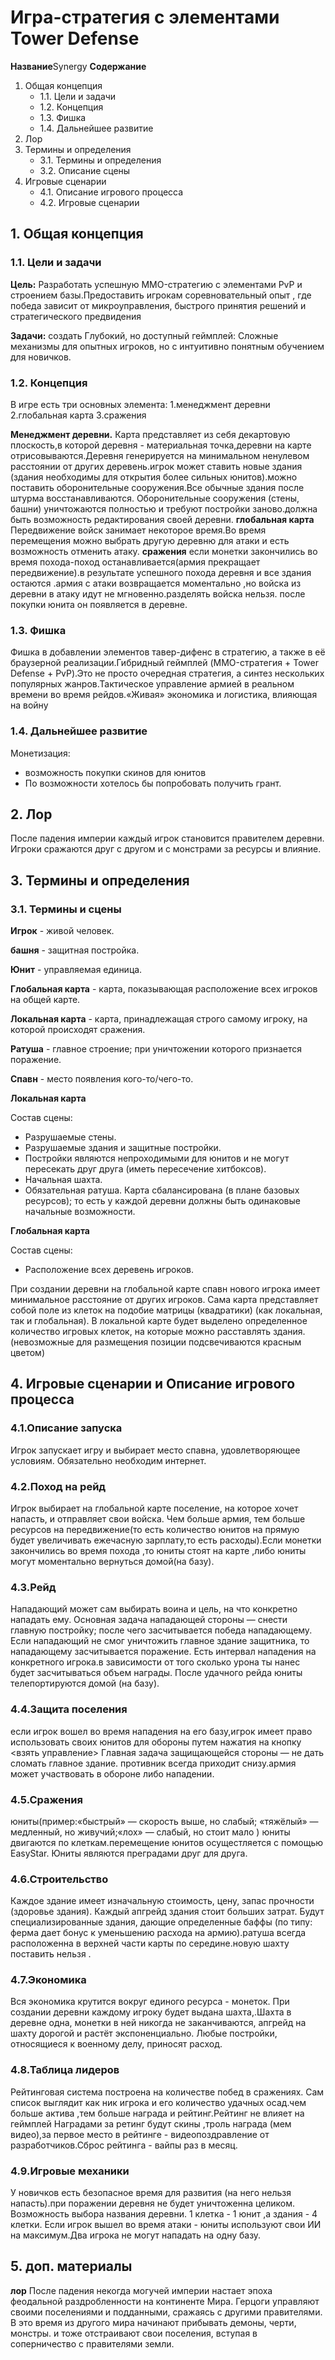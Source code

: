 # Игра-стратегия с элементами Tower Defense
**Название**Synergy
**Содержание**

1. Общая концепция
   * 1.1. Цели и задачи
   * 1.2. Концепция
   * 1.3. Фишка
   * 1.4. Дальнейшее развитие
2. Лор
3. Термины и определения
   * 3.1. Термины и определения
   * 3.2. Описание сцены
4. Игровые сценарии
   * 4.1. Описание игрового процесса
   * 4.2. Игровые сценарии

## 1. Общая концепция

### 1.1. Цели и задачи

**Цель:** Разработать успешную MMO-стратегию с элементами PvP и строением базы.Предоставить игрокам соревновательный опыт , где победа зависит от микроуправления, быстрого принятия решений и стратегического предвидения

**Задачи:**  создать Глубокий, но доступный геймплей: Сложные механизмы для опытных игроков, но с интуитивно понятным обучением для новичков.

### 1.2. Концепция

В игре есть три основных элемента: 
1.менеджмент деревни 
2.глобальная карта
3.сражения

**Менеджмент деревни.** Карта представляет из себя декартовую плоскость,в которой деревня - материальная точка,деревни на карте отрисовываются.Деревня генерируется на минимальном ненулевом расстоянии от других деревень.игрок может ставить новые здания (здания необходимы для открытия более сильных юнитов).можно поставить оборонительные сооружения.Все обычные здания после штурма восстанавливаются. Оборонительные сооружения (стены, башни) уничтожаются полностью и требуют постройки заново.должна быть возможность редактирования своей деревни.
**глобальная карта** Передвижение войск занимает некоторое время.Во время перемещения можно выбрать другую деревню для атаки и есть возможность отменить атаку.
**сражения** если монетки закончились во время похода-поход останавливается(армия прекращает передвижение).в результате успешного похода деревня и все здания остаются .армия с атаки возвращается моментально ,но войска из деревни в атаку идут не мгновенно.разделять войска нельзя. после покупки юнита он появляется в деревне.

### 1.3. Фишка

Фишка в добавлении элементов тавер-дифенс в стратегию, а также в её браузерной реализации.Гибридный геймплей (MMO-стратегия + Tower Defense + PvP).Это не просто очередная стратегия, а синтез нескольких популярных жанров.Тактическое управление армией в реальном времени во время рейдов.«Живая» экономика и логистика, влияющая на войну

### 1.4. Дальнейшее развитие

Монетизация:
* возможность покупки скинов для юнитов 
* По возможности хотелось бы попробовать получить грант.

## 2. Лор

После падения империи каждый игрок становится правителем деревни. Игроки сражаются друг с другом и с монстрами за ресурсы и влияние.

## 3. Термины и определения

### 3.1. Термины и сцены

**Игрок** - живой человек.

**башня** - защитная постройка.

**Юнит** - управляемая единица.

**Глобальная карта** - карта, показывающая расположение всех игроков на общей карте.

**Локальная карта** - карта, принадлежащая строго самому игроку, на которой происходят сражения.

**Ратуша** - главное строение; при уничтожении которого признается поражение.

**Спавн** - место появления кого-то/чего-то.

**Локальная карта**

Состав сцены:
* Разрушаемые стены.
* Разрушаемые здания и защитные постройки.
* Постройки являются непроходимыми для юнитов и не могут пересекать друг друга (иметь пересечение хитбоксов).
* Начальная шахта.
* Обязательная ратуша.
Карта сбалансирована (в плане базовых ресурсов); то есть у каждой деревни должны быть одинаковые начальные возможности.


**Глобальная карта**

Состав сцены:
* Расположение всех деревень игроков.

При создании деревни на глобальной карте спавн нового игрока имеет минимальное расстояние от других игроков. Сама карта представляет собой поле из клеток на подобие матрицы (квадратики) (как локальная, так и глобальная). В локальной карте будет выделено определенное количество игровых клеток, на которые можно расставлять здания. (невозможные для размещения позиции подсвечиваются красным цветом)

## 4. Игровые сценарии и Описание игрового процесса



### 4.1.**Описание запуска**

Игрок запускает игру и выбирает место спавна, удовлетворяющее условиям. Обязательно необходим интернет.

### 4.2.**Поход на рейд**

Игрок выбирает на глобальной карте поселение, на которое хочет напасть, и отправляет свои войска. Чем больше армия, тем больше ресурсов на передвижение(то есть количество юнитов на прямую будет увеличивать ежечасную зарплату,то есть расходы).Если монетки закончились во время похода ,то юниты стоят на карте ,либо юниты могут моментально вернуться домой(на базу). 

### 4.3.**Рейд**

Нападающий может сам выбирать воина и цель, на что конкретно нападать ему. Основная задача нападающей стороны — снести главную постройку; после чего засчитывается победа нападающему. Если нападающий не смог уничтожить главное здание защитника, то нападающему засчитывается поражение. Есть интервал нападения на конкретного игрока.в зависимости от того сколько урона ты нанес будет засчитываться объем награды.
После удачного рейда юниты телепортируются домой (на базу).

### 4.4.**Защита поселения**
если игрок вошел во время нападения на его базу,игрок имеет право использовать своих юнитов для обороны путем нажатия на кнопку <взять управление>
Главная задача защищающейся стороны — не дать сломать главное здание. противник всегда приходит снизу.армия может участвовать в обороне либо нападении.

### 4.5.**Сражения**
юниты(пример:«быстрый» — скорость выше, но слабый; «тяжёлый» — медленный, но живучий;«лох» — слабый, но стоит мало )
юниты двигаются по клеткам.перемещение юнитов осущестляется с помощью EasyStar.
Юниты являются преградами друг для друга.
 
### 4.6.**Строительство**

Каждое здание имеет изначальную стоимость, цену, запас прочности (здоровье здания). Каждый апгрейд здания стоит больших затрат. Будут специализированные здания, дающие определенные баффы (по типу: ферма дает бонус к уменьшению расхода на армию).ратуша всегда расположенна в верхней части карты по середине.новую шахту поставить нельзя .

### 4.7.**Экономика**

Вся экономика крутится вокруг единого ресурса - монеток. При создании деревни каждому игроку будет выдана шахта,.Шахта в деревне одна, монетки в ней никогда не заканчиваются, апгрейд на шахту дорогой и растёт экспоненциально. Любые постройки, относящиеся к военному делу, приносят расход.

### 4.8.**Таблица лидеров**

Рейтинговая система построена на количестве побед в сражениях. Сам список выглядит как ник игрока и его количество удачных осад.чем больше актива ,тем больше награда и рейтинг.Рейтинг не влияет на геймплей
Наградами за ретинг будут скины ,троль награда (мем видео),за первое место в рейтинге - видеопоздравление от разработчиков.Сброс рейтинга - вайпы раз в месяц.

### 4.9.**Игровые механики**

У новичков есть безопасное время для развития (на него нельзя напасть).при поражении деревня не будет уничтоженна целиком. Возможность выбора названия деревни.
1 клетка - 1 юнит ,а здания - 4 клетки.
Если игрок вышел во время атаки - юниты используют свои ИИ на максимум.Два игрока не могут нападать на одну базу.


## 5. доп. материалы

**лор**
После падения некогда могучей империи настает эпоха феодальной раздробленности на континенте Мира. Герцоги управляют своими поселениями и подданными, сражаясь с другими правителями. В это время из другого мира начинают прибывать демоны, черти, монстры. и тоже отстраивают свои поселения, вступая в соперничество с правителями земли.

